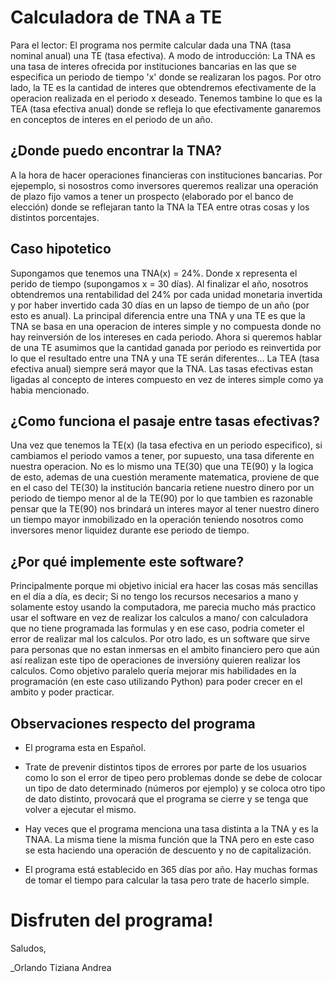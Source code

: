 # Calculadora de TNA a TE

Para el lector:
El programa nos permite calcular dada una TNA (tasa nominal anual) una TE (tasa efectiva). 
A modo de introducción: La TNA es una tasa de interes ofrecida por instituciones bancarias en las que se especifica un periodo de tiempo 'x' donde se realizaran los pagos. Por otro lado, la TE es la cantidad de interes que obtendremos efectivamente de la operacion realizada en el periodo x deseado. Tenemos tambine lo que es la TEA (tasa efectiva anual) donde se refleja lo que efectivamente ganaremos en conceptos de interes en el periodo de un año.  

## ¿Donde puedo encontrar la TNA?
A la hora de hacer operaciones financieras con instituciones bancarias. Por ejepemplo, si nosostros como inversores queremos realizar una operación de plazo fijo vamos a tener un prospecto (elaborado por el banco de elección) donde se reflejaran tanto la TNA la TEA entre otras cosas y los distintos porcentajes. 

## Caso hipotetico

Supongamos que tenemos una TNA(x) = 24%. Donde x representa el perido de tiempo (supongamos x = 30 días). Al finalizar el año, nosotros obtendremos una rentabilidad del 24% por cada unidad monetaria invertida y por haber invertido cada 30 días en un lapso de tiempo de un año (por esto es anual). La principal diferencia entre una TNA y una TE es que la TNA se basa en una operacion de interes simple y no compuesta donde no hay reinversión de los intereses en cada periodo. Ahora si queremos hablar de una TE asumimos que la cantidad ganada por periodo es reinvertida por lo que el resultado entre una TNA y una TE serán diferentes... La TEA (tasa efectiva anual) siempre será mayor que la TNA. Las tasas efectivas estan ligadas al concepto de interes compuesto en vez de interes simple como ya habia mencionado. 

## ¿Como funciona el pasaje entre tasas efectivas?

Una vez que tenemos la TE(x) (la tasa efectiva en un periodo especifico), si cambiamos el periodo vamos a tener, por supuesto, una tasa diferente en nuestra operacion. No es lo mismo una TE(30) que una TE(90) y la logica de esto, ademas de una cuestión meramente matematica, proviene de que en el caso del TE(30) la institución bancaria retiene nuestro dinero por un periodo de tiempo menor al de la TE(90) por lo que tambien es razonable pensar que la TE(90) nos brindará un interes mayor al tener nuestro dinero un tiempo mayor inmobilizado en la operación teniendo nosotros como inversores menor liquidez durante ese periodo de tiempo. 

## ¿Por qué implemente este software?

Principalmente porque mi objetivo inicial era hacer las cosas más sencillas en el día a día, es decir; Si no tengo los recursos necesarios a mano y solamente estoy usando la computadora, me parecia mucho más practico usar el software en vez de realizar los calculos a mano/ con calculadora que no tiene programada las formulas y en ese caso, podria cometer el error de realizar mal los calculos. Por otro lado, es un software que sirve para personas que no estan inmersas en el ambito financiero pero que aún así realizan este tipo de operaciones de inversióny quieren realizar los calculos.
Como objetivo paralelo quería mejorar mis habilidades en la programación (en este caso utilizando Python) para poder crecer en el ambito y poder practicar. 

## Observaciones respecto del programa
* El programa esta en Español.

* Trate de prevenir distintos tipos de errores por parte de los usuarios como lo son el error de tipeo pero problemas donde se debe de colocar un tipo de dato determinado (números por ejemplo) y se coloca otro tipo de dato distinto, provocará que el programa se cierre y se tenga que volver a ejecutar el mismo.

* Hay veces que el programa menciona una tasa distinta a la TNA y es la TNAA. La misma tiene la misma función que la TNA pero en este caso se esta haciendo una operación de descuento y no de capitalización. 

* El programa está establecido en 365 días por año. Hay muchas formas de tomar el tiempo para calcular la tasa pero trate de hacerlo simple. 

# Disfruten del programa!
Saludos, 

_Orlando Tiziana Andrea
